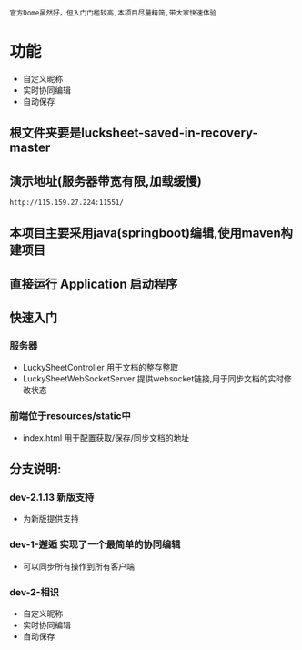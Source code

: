     官方Dome虽然好，但入门门槛较高,本项目尽量精简,带大家快速体验

# 功能

- 自定义昵称
- 实时协同编辑
- 自动保存

## 根文件夹要是lucksheet-saved-in-recovery-master
## 演示地址(服务器带宽有限,加载缓慢)
```dtd
http://115.159.27.224:11551/
```
## 本项目主要采用java(springboot)编辑,使用maven构建项目
## 直接运行 Application 启动程序

## 快速入门
### 服务器
- LuckySheetController 用于文档的整存整取
- LuckySheetWebSocketServer 提供websocket链接,用于同步文档的实时修改状态
### 前端位于resources/static中
- index.html 用于配置获取/保存/同步文档的地址

## 分支说明:
### dev-2.1.13 新版支持
- 为新版提供支持
### dev-1-邂逅 实现了一个最简单的协同编辑
- 可以同步所有操作到所有客户端
### dev-2-相识
- 自定义昵称
- 实时协同编辑
- 自动保存